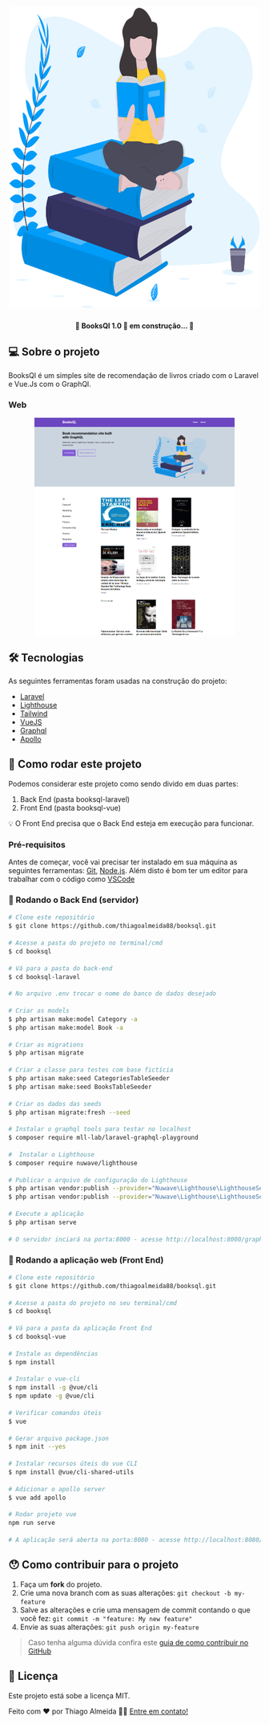 <h1 align="center">
    <img alt="BooksQl" title="#Booksql" width="500" height="600" src="./booksql-vue/src/assets/img/hero.svg" />
</h1>

<h4 align="center"> 
	🚧 BooksQl 1.0 🚀 em construção... 🚧
</h4>

## 💻 Sobre o projeto

BooksQl é um simples site de recomendação de livros criado com o Laravel e Vue.Js com o GraphQl.

### Web

<p align="center" style="display: flex; align-items: flex-start; justify-content: center;">
  <img alt="BooksQl" title="#Bokksql" src="./booksql-vue/src/assets/img/booksql.png" width="400px">  
</p>

## 🛠 Tecnologias

As seguintes ferramentas foram usadas na construção do projeto:

- [Laravel][laravel]
- [Lighthouse][lighthouse]
- [Tailwind][tailwind]
- [VueJS][vuejs]
- [Graphql][graphql]
- [Apollo][apollo]

## 🚀 Como rodar este projeto

Podemos considerar este projeto como sendo divido em duas partes:
1. Back End (pasta booksql-laravel) 
2. Front End (pasta booksql-vue)

💡 O Front End precisa que o Back End esteja em execução para funcionar.

### Pré-requisitos

Antes de começar, você vai precisar ter instalado em sua máquina as seguintes ferramentas:
[Git](https://git-scm.com), [Node.js][nodejs]. 
Além disto é bom ter um editor para trabalhar com o código como [VSCode][vscode]

### 🎲 Rodando o Back End (servidor)

```bash
# Clone este repositório
$ git clone https://github.com/thiagoalmeida88/booksql.git

# Acesse a pasta do projeto no terminal/cmd
$ cd booksql

# Vá para a pasta do back-end
$ cd booksql-laravel

# No arquivo .env trocar o nome do banco de dados desejado

# Criar as models
$ php artisan make:model Category -a
$ php artisan make:model Book -a

# Criar as migrations
$ php artisan migrate 

# Criar a classe para testes com base fictícia
$ php artisan make:seed CategoriesTableSeeder 
$ php artisan make:seed BooksTableSeeder

# Criar os dados das seeds
$ php artisan migrate:fresh --seed 

# Instalar o graphql tools para testar no localhost
$ composer require mll-lab/laravel-graphql-playground

#  Instalar o Lighthouse
$ composer require nuwave/lighthouse

# Publicar o arquivo de configuração do Lighthouse
$ php artisan vendor:publish --provider="Nuwave\Lighthouse\LighthouseServiceProvider" --tag=schema
$ php artisan vendor:publish --provider="Nuwave\Lighthouse\LighthouseServiceProvider" --tag=config

# Execute a aplicação 
$ php artisan serve

# O servidor inciará na porta:8000 - acesse http://localhost:8000/graphql-playground
```

### 🧭 Rodando a aplicação web (Front End)

```bash
# Clone este repositório
$ git clone https://github.com/thiagoalmeida88/booksql.git

# Acesse a pasta do projeto no seu terminal/cmd
$ cd booksql

# Vá para a pasta da aplicação Front End
$ cd booksql-vue

# Instale as dependências
$ npm install

# Instalar o vue-cli
$ npm install -g @vue/cli
$ npm update -g @vue/cli

# Verificar comandos úteis
$ vue 

# Gerar arquivo package.json
$ npm init --yes

# Instalar recursos úteis do vue CLI
$ npm install @vue/cli-shared-utils

# Adicionar o apollo server
$ vue add apollo 

# Rodar projeto vue
npm run serve

# A aplicação será aberta na porta:8080 - acesse http://localhost:8080/ 

```
## 😯 Como contribuir para o projeto

1. Faça um **fork** do projeto.
2. Crie uma nova branch com as suas alterações: `git checkout -b my-feature`
3. Salve as alterações e crie uma mensagem de commit contando o que você fez: `git commit -m "feature: My new feature"`
4. Envie as suas alterações: `git push origin my-feature`
> Caso tenha alguma dúvida confira este [guia de como contribuir no GitHub](https://github.com/firstcontributions/first-contributions)


## 📝 Licença

Este projeto está sobe a licença MIT. 

Feito com ❤️ por Thiago Almeida 👋🏽 [Entre em contato!](https://www.linkedin.com/in/thiagoalmeida1986/)

[laravel]: https://laravel.com/
[lighthouse]: https://lighthouse-php.com/
[tailwind]: https://tailwindcss.com/
[vuejs]: https://vuejs.org/
[graphql]: https://graphql.org/
[yarn]: https://yarnpkg.com/
[vscode]: https://code.visualstudio.com/
[license]: https://opensource.org/licenses/MIT
[nodejs]: https://nodejs.org/
[apollo]: https://www.apollographql.com/